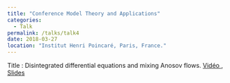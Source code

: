 ```yaml
---
title: "Conference Model Theory and Applications"
categories:
  - Talk
permalink: /talks/talk4
date: 2018-03-27
location: "Institut Henri Poincaré, Paris, France."
---
```


Title : Disintegrated differential equations and mixing Anosov flows. <a href="https://www.youtube.com/watch?v=vo-xOUXkPfU"> Vidéo </a>, <a href = "/assets/pdf/slides-IHP.pdf"> Slides </a>
